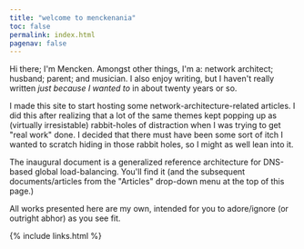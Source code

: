 ```yaml
---
title: "welcome to menckenania"
toc: false
permalink: index.html
pagenav: false
---
```


Hi there; I'm Mencken.  Amongst other things, I'm a: network architect; husband; parent; and musician.  I also enjoy writing, but I haven't really written *just because I wanted to* in about twenty years or so.

I made this site to start hosting some network-architecture-related articles.  I did this after realizing that a lot of the same themes kept popping up as (virtually irresistable) rabbit-holes of distraction when I was trying to get "real work" done. I decided that there must have been some sort of itch I wanted to scratch hiding in those rabbit holes, so I might as well lean into it.

The inaugural document is a generalized reference architecture for DNS-based global load-balancing.  You'll find it (and the subsequent documents/articles from the "Articles" drop-down menu at the top of this page.)

All works presented here are my own, intended for you to adore/ignore (or outright abhor) as you see fit.

{% include links.html %}